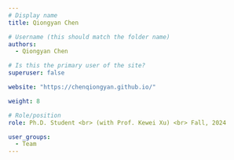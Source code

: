 ```yaml
---
# Display name
title: Qiongyan Chen

# Username (this should match the folder name)
authors:
  - Qiongyan Chen

# Is this the primary user of the site?
superuser: false

website: "https://chenqiongyan.github.io/"

weight: 8

# Role/position
role: Ph.D. Student <br> (with Prof. Kewei Xu) <br> Fall, 2024

user_groups:
  - Team
---
```

